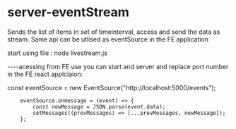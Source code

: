 # server-eventStream

Sends the list of items in set of timeinterval, access and send the data as stream. Same api can be utlised as eventSource in the FE application


start using file : node livestream.js

----acessing from FE
use you can start and server and replace port number in the FE react applciaion: 

   const eventSource = new EventSource("http://localhost:5000/events");

        eventSource.onmessage = (event) => {
            const newMessage = JSON.parse(event.data);
            setMessages((prevMessages) => [...prevMessages, newMessage]);
        };
